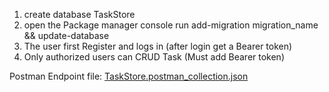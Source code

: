 1. create database TaskStore
2. open the Package manager console run add-migration migration_name && update-database
3. The user first Register and logs in (after login get a Bearer token)
4. Only authorized users can CRUD Task (Must add Bearer token)

Postman Endpoint file:
[TaskStore.postman_collection.json](https://github.com/opibarua1111/TaskStore-Asp.Net-Core-API/files/13748391/TaskStore.postman_collection.json)
